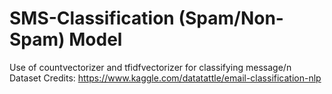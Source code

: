# SMS-Classification (Spam/Non-Spam) Model
Use of countvectorizer and tfidfvectorizer for classifying message/n
Dataset Credits: https://www.kaggle.com/datatattle/email-classification-nlp
